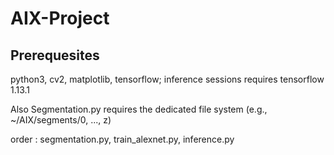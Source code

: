 # AIX-Project

## Prerequesites
python3, cv2, matplotlib, tensorflow; inference sessions requires tensorflow 1.13.1

Also Segmentation.py requires the dedicated file system (e.g., ~/AIX/segments/0, ..., z)

order : segmentation.py, train_alexnet.py, inference.py


